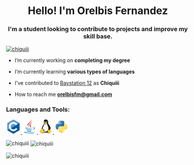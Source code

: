 <h1 align="center">Hello! I'm Orelbis Fernandez</h1>
<h3 align="center">I'm a student looking to contribute to projects and improve my skill base.</h3>

<p align="left"> <a href="https://github.com/ryo-ma/github-profile-trophy"><img src="https://github-profile-trophy.vercel.app/?username=chiquiii" alt="chiquiii" /></a> </p>

- I’m currently working on **completing my degree**

- I’m currently learning **various types of languages**

- I've contributed to [Baystation 12](https://github.com/Baystation12/Baystation12) as **Chiquiii**

- How to reach me **orelbisfm@gmail.com**

<p align="left">
</p>

<h3 align="left">Languages and Tools:</h3>
<p align="left"> <a href="https://www.cprogramming.com/" target="_blank" rel="noreferrer"> <img src="https://raw.githubusercontent.com/devicons/devicon/master/icons/c/c-original.svg" alt="c" width="40" height="40"/> </a> <a href="https://www.java.com" target="_blank" rel="noreferrer"> <img src="https://raw.githubusercontent.com/devicons/devicon/master/icons/java/java-original.svg" alt="java" width="40" height="40"/> </a> <a href="https://www.linux.org/" target="_blank" rel="noreferrer"> <img src="https://raw.githubusercontent.com/devicons/devicon/master/icons/linux/linux-original.svg" alt="linux" width="40" height="40"/> </a> <a href="https://www.python.org" target="_blank" rel="noreferrer"> <img src="https://raw.githubusercontent.com/devicons/devicon/master/icons/python/python-original.svg" alt="python" width="40" height="40"/> </a> </p>

<p><img align="left" src="https://github-readme-stats.vercel.app/api/top-langs?username=chiquiii&show_icons=true&locale=en&layout=compact" alt="chiquiii" /></p>

<p>&nbsp;<img align="center" src="https://github-readme-stats.vercel.app/api?username=chiquiii&show_icons=true&locale=en" alt="chiquiii" /></p>

<p><img align="center" src="https://github-readme-streak-stats.herokuapp.com/?user=chiquiii&" alt="chiquiii" /></p>
